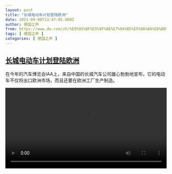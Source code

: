 ```yaml
---
layout: post
title: "长城电动车计划登陆欧洲"
date: 2021-09-08T13:47:05.000Z
author: 德国之声
from: https://www.dw.com/zh/%E9%95%BF%E5%9F%8E%E7%94%B5%E5%8A%A8%E8%BD%A6%E8%AE%A1%E5%88%92%E7%99%BB%E9%99%86%E6%AC%A7%E6%B4%B2/a-59123157
tags: [ 德国之声 ]
categories: [ 德国之声 ]
---
```

<!--1631108825000-->
[长城电动车计划登陆欧洲](https://www.dw.com/zh/%E9%95%BF%E5%9F%8E%E7%94%B5%E5%8A%A8%E8%BD%A6%E8%AE%A1%E5%88%92%E7%99%BB%E9%99%86%E6%AC%A7%E6%B4%B2/a-59123157)
------

<div>
<p>在今年的汽车博览会IAA上，来自中国的长城汽车公司雄心勃勃地宣布，它的电动车不仅将出口欧洲市场，而且还要在欧洲工厂生产制造。</small></p><video src="https://tvdownloaddw-a.akamaihd.net/dwtv_video/flv/vdt_zh/2021/bchi210908_001_auto_01r_sd_avc.mp4" controls style="width:100%"></video>
</div>
